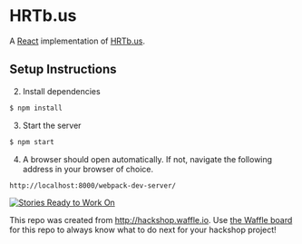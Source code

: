 # HRTb.us 
A [React](https://facebook.github.io/react/index.html) implementation of [HRTb.us](http://hrtb.us).
## Setup Instructions
2. Install dependencies 
```sh
$ npm install
```
3. Start the server
```sh
$ npm start
```
4. A browser should open automatically.  If not, navigate the following address in your browser of choice.
```
http://localhost:8000/webpack-dev-server/
```


[![Stories Ready to Work On](https://badge.waffle.io/wbprice/react-hrtbus.svg?label=ready&title=Cards%20Ready%20To%20Work%20On)](https://waffle.io/wbprice/react-hrtbus)

This repo was created from http://hackshop.waffle.io. Use [the Waffle board](https://waffle.io/wbprice/react-hrtbus) for this repo to always know what to do next for your hackshop project!
